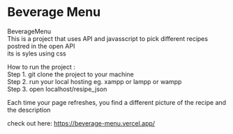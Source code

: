 # Beverage Menu
BeverageMenu</br>
This is a project that uses API and javasscript to pick different recipes postred in the open API</br>
its is syles using css</br>

How to run the project :</br>
Step 1. git clone the project to your machine<br>
Step 2. run your local hosting  eg. xampp or lampp or wampp</br>
Step 3. open localhost/resipe_json</br>

Each time your page refreshes, you find a different picture of the recipe and the description


check out here:
https://beverage-menu.vercel.app/
